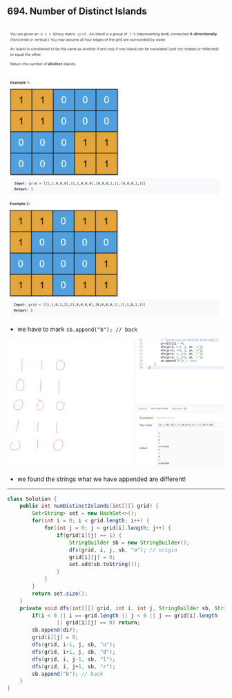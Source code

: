 ## 694. Number of Distinct Islands
![](img/2024-06-15-13-42-20.png)
![](img/2024-06-15-13-42-32.png)
---

- we have to mark `sb.append("b"); // back`

![](img/2024-06-15-13-55-49.png)

- we found the strings what we have appended are different!

---

```java
class Solution {
    public int numDistinctIslands(int[][] grid) {
        Set<String> set = new HashSet<>();
        for(int i = 0; i < grid.length; i++) {
            for(int j = 0; j < grid[i].length; j++) {
                if(grid[i][j] == 1) {
                    StringBuilder sb = new StringBuilder();
                    dfs(grid, i, j, sb, "o"); // origin
                    grid[i][j] = 0;
                    set.add(sb.toString());
                }
            }
        }
        return set.size();
    }
    private void dfs(int[][] grid, int i, int j, StringBuilder sb, String dir) {
        if(i < 0 || i == grid.length || j < 0 || j == grid[i].length
                || grid[i][j] == 0) return;
        sb.append(dir);
        grid[i][j] = 0;
        dfs(grid, i-1, j, sb, "u");
        dfs(grid, i+1, j, sb, "d");
        dfs(grid, i, j-1, sb, "l");
        dfs(grid, i, j+1, sb, "r");
        sb.append("b"); // back
    }
}
```